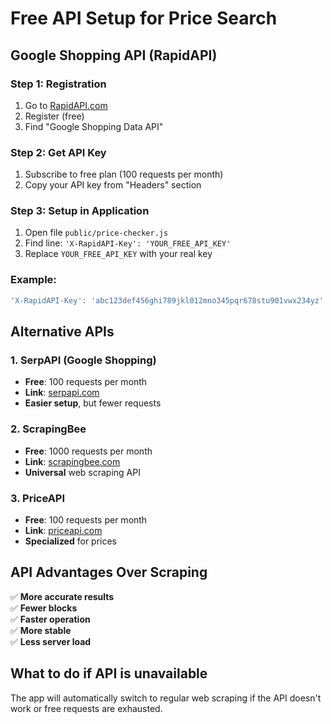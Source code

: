 # Free API Setup for Price Search

## Google Shopping API (RapidAPI)

### Step 1: Registration

1. Go to [RapidAPI.com](https://rapidapi.com)
2. Register (free)
3. Find "Google Shopping Data API"

### Step 2: Get API Key

1. Subscribe to free plan (100 requests per month)
2. Copy your API key from "Headers" section

### Step 3: Setup in Application

1. Open file `public/price-checker.js`
2. Find line: `'X-RapidAPI-Key': 'YOUR_FREE_API_KEY'`
3. Replace `YOUR_FREE_API_KEY` with your real key

### Example:

```javascript
'X-RapidAPI-Key': 'abc123def456ghi789jkl012mno345pqr678stu901vwx234yz'
```

## Alternative APIs

### 1. SerpAPI (Google Shopping)

- **Free**: 100 requests per month
- **Link**: [serpapi.com](https://serpapi.com)
- **Easier setup**, but fewer requests

### 2. ScrapingBee

- **Free**: 1000 requests per month
- **Link**: [scrapingbee.com](https://scrapingbee.com)
- **Universal** web scraping API

### 3. PriceAPI

- **Free**: 100 requests per month
- **Link**: [priceapi.com](https://priceapi.com)
- **Specialized** for prices

## API Advantages Over Scraping

✅ **More accurate results**  
✅ **Fewer blocks**  
✅ **Faster operation**  
✅ **More stable**  
✅ **Less server load**

## What to do if API is unavailable

The app will automatically switch to regular web scraping if the API doesn't work or free requests are exhausted.

